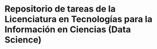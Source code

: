 # Repositorio de tareas de la Licenciatura en Tecnologías para la Información en Ciencias (Data Science)

